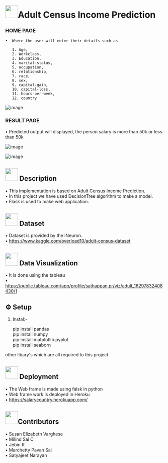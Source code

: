 # <img src="https://user-images.githubusercontent.com/84607354/131432422-86f825c6-1116-4f2b-a274-5eb6afeb5e5e.png" width="40">Adult Census Income Prediction

### HOME PAGE<br/>
    •  Where the user will enter their details such as
 
       1. Age, 
       2. Workclass,
       3. Education,
       4. marital-status,
       5. occupation,
       6. relationship,
       7. race,
       8. sex,
       9. capital-gain,
       10. capital-loss,
       11. hours-per-week,
       12. country

 
![image](https://user-images.githubusercontent.com/84607354/131341733-407f08d3-33be-4af2-a31a-9b7a11cf082c.png)
    
### RESULT PAGE<br/>
•	Predicted output will displayed, the person salary is more than 50k or less than 50k

![image](https://user-images.githubusercontent.com/84607354/131341779-cfefa8db-b2c3-4b30-ba23-2995da12d2bc.png)

![image](https://user-images.githubusercontent.com/84607354/131343073-b8a42c47-731a-4543-859a-97578e4af523.png)

## <img src="https://user-images.githubusercontent.com/84607354/131428371-1bc0df88-6f2a-4a5d-b017-5813116110b9.png" width="40"> Description
•	This implementation is based on Adult Census Income Prediction.<br/>
•	In this project we have used DecisionTree algorithm to make a model.<br/>
•	Flask is used to make web application.

## <img src="https://user-images.githubusercontent.com/84607354/131429691-71f3d5fc-dea0-4b12-98b6-f4b13ed2de3f.png" width="40" > Dataset
•	Dataset is provided by the iNeuron.<br/>
•	https://www.kaggle.com/overload10/adult-census-dataset

## <img src="https://user-images.githubusercontent.com/84607354/131429508-6ff8e3e0-7968-477f-9afe-0f946849e396.png" width="40"> Data Visualization
•	It is done using the tableau<br/>
•	https://public.tableau.com/app/profile/sathappan.pr/viz/adult_16297832408430/1

## ⚙️ Setup
1. Instal:-

   pip install pandas <br/>
      pip install numpy<br/>
      pip install matplotlib.pyplot<br/>
      pip install seaborn<br/>
    
  other libary's which are all required to this project 
  
## <img src="https://user-images.githubusercontent.com/84607354/131457739-ffcd1c9e-159d-42dd-8237-a0bb1882fc2d.png" width="40"> Deployment
•	The Web frame is made using falsk in python<br/>
•	Web frame work is deployed in Heroku <br/>
•	https://salarycountry.herokuapp.com/<br/>

## <img src="https://user-images.githubusercontent.com/84607354/131432262-f86ad078-0c06-4f0a-8a98-fa6249030c2b.png" width="40">Contributors 
•  Susan Elizabeth Varghese<br/>
•	Milind Sai C<br/>
•	Jebin R<br/>
•	Marchetty Pavan Sai <br/>
•	Satyajeet Narayan<br/>

    
  
      
      

    
